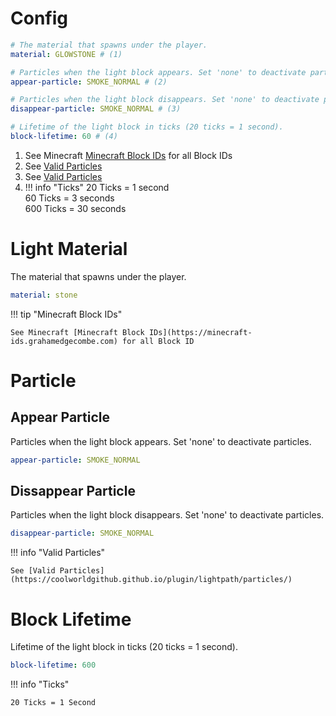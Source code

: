 # Config

``` yaml title="config.yml" linenums="1"
# The material that spawns under the player.
material: GLOWSTONE # (1)

# Particles when the light block appears. Set 'none' to deactivate particles.
appear-particle: SMOKE_NORMAL # (2)

# Particles when the light block disappears. Set 'none' to deactivate particles.
disappear-particle: SMOKE_NORMAL # (3)

# Lifetime of the light block in ticks (20 ticks = 1 second).
block-lifetime: 60 # (4)
```

1. See Minecraft [Minecraft Block IDs](https://minecraft-ids.grahamedgecombe.com) for all Block IDs
2. See [Valid Particles](/plugin/lightpath/particles/)
3. See [Valid Particles](/plugin/lightpath/particles/)
4. !!! info "Ticks"
      20 Ticks = 1 second  
      60 Ticks = 3 seconds  
      600 Ticks = 30 seconds

# Light Material

The material that spawns under the player.

``` yaml
material: stone
```

!!! tip "Minecraft Block IDs"

    See Minecraft [Minecraft Block IDs](https://minecraft-ids.grahamedgecombe.com) for all Block ID

# Particle

## Appear Particle

Particles when the light block appears. Set 'none' to deactivate particles.

``` yaml
appear-particle: SMOKE_NORMAL
```

## Dissappear Particle 
Particles when the light block disappears. Set 'none' to deactivate particles.

``` yaml
disappear-particle: SMOKE_NORMAL
```

!!! info "Valid Particles"

    See [Valid Particles](https://coolworldgithub.github.io/plugin/lightpath/particles/)

# Block Lifetime

Lifetime of the light block in ticks (20 ticks = 1 second).

``` yaml
block-lifetime: 600
```

!!! info "Ticks"

    20 Ticks = 1 Second
